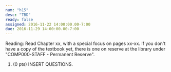 ```yaml
---
num: "h15"
desc: "TBD"
ready: false
assigned: 2016-11-22 14:00:00.00-7:00
due: 2016-11-29 14:00:00.00-7:00
---
```

Reading: Read Chapter xx, with a special focus on pages xx-xx.    If you don't have a copy of the textbook yet, there is one on reserve at the library under "COMP000-STAFF - Permanent Reserve".

1.	(0 pts) INSERT QUESTIONS.
	<div style="margin-bottom:4em"></div>
